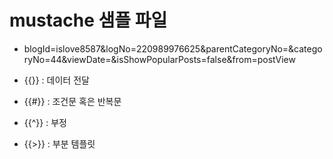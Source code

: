 # mustache 샘플 파일

- blogId=islove8587&logNo=220989976625&parentCategoryNo=&categoryNo=44&viewDate=&isShowPopularPosts=false&from=postView

- {{}} : 데이터 전달

- {{#}} : 조건문 혹은 반복문

- {{^}} : 부정

- {{>}} : 부분 템플릿
